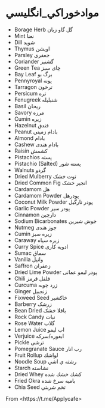 # موادخوراكي_انگليسي 

*  Borage Herb  گل گاو زبان
*  Mint  نعنا 
*  Dill  شوید
*  Thymus  اویشن
*  Parsley  جعفری
*  Coriander  گشنیز
*  Green Tea  چای سبز
*  Bay Leaf  برگ بو
*  Pennyroyal  پونه
* Tarragon  ترخون
*  Persicum  تره
*  Fenugreek  شنبلیله
*  Basil  ریحان
*  Savory  مرزه
*  Cumin  زيره
*  Hazelnut  فندق
*  Peanut  بادام زمینی
*  Almond  بادام
*  Cashew  بادام هندی
*  Raisin  کشمش
*  Pistachios   پسته
*  Pistachio (Salted)  پسته شور
*  Walnuts  گردو
*  Dried Mulberry  توت خشک
*  Dried Common Fig  انجیر خشک
*  Cardamom    هل
*  Cardamom Powder  پودرهل
*  Coconut Milk Powder  پودر نارگیل
*  Garlic Powder  پودر سیر
*  Cinnamon  دارچین
*  Sodium Bicarbonates  جوش شیرین
*  Nutmeg  جوز هندی
*  Cumin  زیره سبز
*  Caraway  زیره سیاه
*  Curry Spice  ادویه کاری
*  Sumac  سماق
*  Vanilla  وانیل
*  Saffron  زعفران
*  Dried Lime Powder  پودر لیمو عمانی
*  Chili  فلفل قرمز
*  Curcuma  زرد چوبه
*  Ginger  زنجبیل
*  Fixweed Seed  خاکشیر
*  Barberry  زرشک
*  Bean Dried  باقلا خشک
*  Rock Candy  نبات
*  Rose Water  گلاب
*  Lemon Juice  اب لیمو
*  Verjuice  ابغوره/سركه
*  Pickle  ترشی
*   Pomegranate Sauce  رب انار
*   Fruit Rollup    لواشك
*   Noodle Soup      رشته ي اشي
*   Starch     نشاسته
*   Dried Whey    كشك خشك شده
*   Fried Okra      باميه سرخ شده
*   Chia Seed   تخم شربتي

From <️https://t.me/Applycafe>